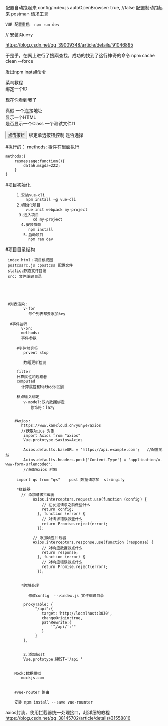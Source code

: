   	 
   配置自动跑起来
   config/index.js   autoOpenBrowser: true,  //false  配置制动跑起来
   postman  请求工具
  
    VUE 配置重启  npm run dev
  
  
  
  
  // 安装jQuery 

  https://blog.csdn.net/qq_39009348/article/details/91046895
  
  
  
  于是乎，在网上进行了搜索查找，成功的找到了这行神奇的命令
npm cache clean --force
  
  发出npm install命令
  
  
  
 <div v-bind:id="'list-' + id">菜鸟教程</div>    绑定一个ID
 <p v-if="seen">现在你看到我了</p>              真假
   <a v-bind:href="url" v-bind:target="target">   一个连接地址
 <div v-html="site"></div>					  显示一个HTML
 <div v-bind:class="{'isActive':use}">			是否显示一个Class
	一个测试文件11
 </div>
 
 <input type="button" value="点击按钮"  v-model="use">  绑定单选按钮控制  是否选择
 
 
 
 
 
 #执行的：
 methods:  事件在里面执行
 
 
	methods:{
		resmessage:function(){
			data6.msgda=222;
		}
	}
		 
		 
 
 
 
  
  
  #项目初始化

		 1.安装vue-cli 
		     npm install -g vue-cli
		 2.初始化项目
		     vue init webpack my-project 
		  3.进入项目
				cd my-project
		   4.安装依赖
		      npm install 
			5.启动项目
		      npm ren dev
		   
   
 #项目目录结构
 
	 index.html：项目根视图
	 postcssrc.js :postcss 配置文件
	 static:静态文件目录
	 src: 文件编译目录
	 
	 
	 
	 
	 
	 #列表渲染：
		    v-for
		      每个列表都要添加key
	    
	  #事件监听
	       v-on:
		   methods:
		   事件参数
		   
		 #事件修饰符
			prvent stop
			
			数组更新检测
			
         filter	 
		 计算属性和观察者
		 computed
		   计算属性和Methods区别
		   
		 标点输入绑定  
			v-model:双向数据绑定
		       修饰符：lazy
		
		   
		#Axios: 
		   https://www.kancloud.cn/yunye/axios
		   //获取Axios 对象
			import Axios from "axios"
			Vue.prototype.$axios=Axios

			Axios.defaults.baseURL = 'https://api.example.com';   //配置地址
			Axios.defaults.headers.post['Content-Type'] = 'application/x-www-form-urlencoded';
			//获取Axios 对象
			   
         import qs from "qs"    post 数据请求加  stringify

		 *拦截器
		   // 添加请求拦截器
				Axios.interceptors.request.use(function (config) {
					// 在发送请求之前做些什么
					return config;
				  }, function (error) {
					// 对请求错误做些什么
					return Promise.reject(error);
				  });

				// 添加响应拦截器
				Axios.interceptors.response.use(function (response) {
					// 对响应数据做点什么
					return response;
				  }, function (error) {
					// 对响应错误做点什么
					return Promise.reject(error);
				  });
		

		   *跨域处理
		   
		      修改config  -->index.js 文件编译目录 
		 
			proxyTable: {
			     "/api":{
					target:'http://localhost:3030',
					changeOrigin:true,
					pathRewrite:{
						'^/api/':""
					}
				 }
			},
			
			
			2.添加host 
			Vue.prototype.HOST='/api '
			
			
		Mock:数据模拟
		   mockjs.com
	
			
		#vue-router 路由	
		
		安装 npm install --save vue-rounter
		   
	  
	 
	 
	 
	 
	 
axios封装，使用拦截器统一处理接口，超详细的教程
https://blog.csdn.net/qq_38145702/article/details/81558816


	 
	 
	 
	 
	 
	 
  

